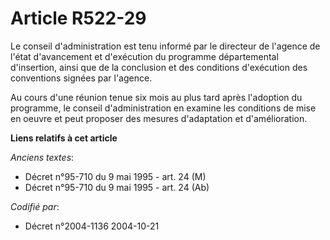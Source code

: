 # Article R522-29

Le conseil d'administration est tenu informé par le directeur de l'agence de l'état d'avancement et d'exécution du programme
départemental d'insertion, ainsi que de la conclusion et des conditions d'exécution des conventions signées par l'agence.

Au cours d'une réunion tenue six mois au plus tard après l'adoption du programme, le conseil d'administration en examine les
conditions de mise en oeuvre et peut proposer des mesures d'adaptation et d'amélioration.

**Liens relatifs à cet article**

_Anciens textes_:

  - Décret n°95-710 du 9 mai 1995 - art. 24 (M)
  - Décret n°95-710 du 9 mai 1995 - art. 24 (Ab)

_Codifié par_:

  - Décret n°2004-1136 2004-10-21

